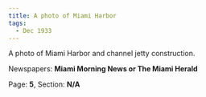 ```yaml
---  
title: A photo of Miami Harbor  
tags:  
  - Dec 1933  
---  
```

  
A photo of Miami Harbor and channel jetty construction.  
  
Newspapers: **Miami Morning News or The Miami Herald**  
  
Page: **5**, Section: **N/A** 
